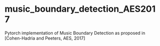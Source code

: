 # music_boundary_detection_AES2017
Pytorch implementation of Music Boundary Detection as proposed in [Cohen-Hadria and Peeters, AES, 2017]
